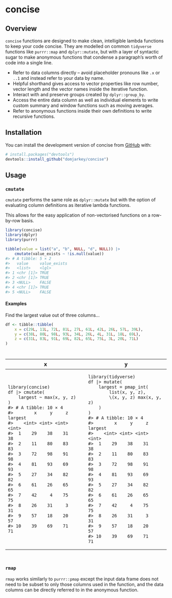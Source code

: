 
<!-- README.md is generated from README.Rmd. Please edit that file -->

# concise

<!-- badges: start -->
<!-- badges: end -->

## Overview

`concise` functions are designed to make clean, intelligible lambda
functions to keep your code concise. They are modelled on common
`tidyverse` functions like `purrr::map` and `dplyr::mutate`, but with a
layer of syntactic sugar to make anonymous functions that condense a
paragraph’s worth of code into a single line.

- Refer to data columns directly – avoid placeholder pronouns like `.x`
  or `..1` and instead refer to your data by name.
- Helpful shorthand gives access to vector properties like row number,
  vector length and the vector names inside the iterative function.
- Interact with and preserve groups created by `dplyr::group_by`.
- Access the entire data column as well as individual elements to write
  custom summary and window functions such as moving averages.
- Refer to anonymous functions inside their own definitions to write
  recursive functions.

## Installation

You can install the development version of concise from
[GitHub](https://github.com/) with:

``` r
# install.packages("devtools")
devtools::install_github("domjarkey/concise")
```

## Usage

### `cmutate`

`cmutate` performs the same role as `dplyr::mutate` but with the option
of evaluating column definitions as iterative lambda functions.

This allows for the easy application of non-vectorised functions on a
row-by-row basis.

``` r
library(concise)
library(dplyr)
library(purrr)

tibble(value = list("a", "b", NULL, "d", NULL)) |>
    cmutate(value_exists ~ !is.null(value))
#> # A tibble: 5 × 2
#>   value     value_exists
#>   <list>    <lgl>       
#> 1 <chr [1]> TRUE        
#> 2 <chr [1]> TRUE        
#> 3 <NULL>    FALSE       
#> 4 <chr [1]> TRUE        
#> 5 <NULL>    FALSE
```

#### Examples

Find the largest value out of three columns…

``` r
df <- tibble::tibble(
    x = c(29L, 11L, 72L, 81L, 27L, 61L, 42L, 26L, 57L, 39L),
    y = c(38L, 80L, 98L, 93L, 34L, 26L, 4L, 31L, 18L, 69L),
    z = c(31L, 83L, 91L, 69L, 82L, 65L, 75L, 3L, 20L, 71L)
)
```

<div id="uvwjbhwcpu" style="padding-left:0px;padding-right:0px;padding-top:10px;padding-bottom:10px;overflow-x:auto;overflow-y:auto;width:auto;height:auto;">
<style>#uvwjbhwcpu table {
  font-family: system-ui, 'Segoe UI', Roboto, Helvetica, Arial, sans-serif, 'Apple Color Emoji', 'Segoe UI Emoji', 'Segoe UI Symbol', 'Noto Color Emoji';
  -webkit-font-smoothing: antialiased;
  -moz-osx-font-smoothing: grayscale;
}
&#10;#uvwjbhwcpu thead, #uvwjbhwcpu tbody, #uvwjbhwcpu tfoot, #uvwjbhwcpu tr, #uvwjbhwcpu td, #uvwjbhwcpu th {
  border-style: none;
}
&#10;#uvwjbhwcpu p {
  margin: 0;
  padding: 0;
}
&#10;#uvwjbhwcpu .gt_table {
  display: table;
  border-collapse: collapse;
  line-height: normal;
  margin-left: auto;
  margin-right: auto;
  color: #333333;
  font-size: 16px;
  font-weight: normal;
  font-style: normal;
  background-color: #FFFFFF;
  width: auto;
  border-top-style: solid;
  border-top-width: 2px;
  border-top-color: #A8A8A8;
  border-right-style: none;
  border-right-width: 2px;
  border-right-color: #D3D3D3;
  border-bottom-style: solid;
  border-bottom-width: 2px;
  border-bottom-color: #A8A8A8;
  border-left-style: none;
  border-left-width: 2px;
  border-left-color: #D3D3D3;
}
&#10;#uvwjbhwcpu .gt_caption {
  padding-top: 4px;
  padding-bottom: 4px;
}
&#10;#uvwjbhwcpu .gt_title {
  color: #333333;
  font-size: 125%;
  font-weight: initial;
  padding-top: 4px;
  padding-bottom: 4px;
  padding-left: 5px;
  padding-right: 5px;
  border-bottom-color: #FFFFFF;
  border-bottom-width: 0;
}
&#10;#uvwjbhwcpu .gt_subtitle {
  color: #333333;
  font-size: 85%;
  font-weight: initial;
  padding-top: 3px;
  padding-bottom: 5px;
  padding-left: 5px;
  padding-right: 5px;
  border-top-color: #FFFFFF;
  border-top-width: 0;
}
&#10;#uvwjbhwcpu .gt_heading {
  background-color: #FFFFFF;
  text-align: center;
  border-bottom-color: #FFFFFF;
  border-left-style: none;
  border-left-width: 1px;
  border-left-color: #D3D3D3;
  border-right-style: none;
  border-right-width: 1px;
  border-right-color: #D3D3D3;
}
&#10;#uvwjbhwcpu .gt_bottom_border {
  border-bottom-style: solid;
  border-bottom-width: 2px;
  border-bottom-color: #D3D3D3;
}
&#10;#uvwjbhwcpu .gt_col_headings {
  border-top-style: solid;
  border-top-width: 2px;
  border-top-color: #D3D3D3;
  border-bottom-style: solid;
  border-bottom-width: 2px;
  border-bottom-color: #D3D3D3;
  border-left-style: none;
  border-left-width: 1px;
  border-left-color: #D3D3D3;
  border-right-style: none;
  border-right-width: 1px;
  border-right-color: #D3D3D3;
}
&#10;#uvwjbhwcpu .gt_col_heading {
  color: #333333;
  background-color: #FFFFFF;
  font-size: 100%;
  font-weight: normal;
  text-transform: inherit;
  border-left-style: none;
  border-left-width: 1px;
  border-left-color: #D3D3D3;
  border-right-style: none;
  border-right-width: 1px;
  border-right-color: #D3D3D3;
  vertical-align: bottom;
  padding-top: 5px;
  padding-bottom: 6px;
  padding-left: 5px;
  padding-right: 5px;
  overflow-x: hidden;
}
&#10;#uvwjbhwcpu .gt_column_spanner_outer {
  color: #333333;
  background-color: #FFFFFF;
  font-size: 100%;
  font-weight: normal;
  text-transform: inherit;
  padding-top: 0;
  padding-bottom: 0;
  padding-left: 4px;
  padding-right: 4px;
}
&#10;#uvwjbhwcpu .gt_column_spanner_outer:first-child {
  padding-left: 0;
}
&#10;#uvwjbhwcpu .gt_column_spanner_outer:last-child {
  padding-right: 0;
}
&#10;#uvwjbhwcpu .gt_column_spanner {
  border-bottom-style: solid;
  border-bottom-width: 2px;
  border-bottom-color: #D3D3D3;
  vertical-align: bottom;
  padding-top: 5px;
  padding-bottom: 5px;
  overflow-x: hidden;
  display: inline-block;
  width: 100%;
}
&#10;#uvwjbhwcpu .gt_spanner_row {
  border-bottom-style: hidden;
}
&#10;#uvwjbhwcpu .gt_group_heading {
  padding-top: 8px;
  padding-bottom: 8px;
  padding-left: 5px;
  padding-right: 5px;
  color: #333333;
  background-color: #FFFFFF;
  font-size: 100%;
  font-weight: initial;
  text-transform: inherit;
  border-top-style: solid;
  border-top-width: 2px;
  border-top-color: #D3D3D3;
  border-bottom-style: solid;
  border-bottom-width: 2px;
  border-bottom-color: #D3D3D3;
  border-left-style: none;
  border-left-width: 1px;
  border-left-color: #D3D3D3;
  border-right-style: none;
  border-right-width: 1px;
  border-right-color: #D3D3D3;
  vertical-align: middle;
  text-align: left;
}
&#10;#uvwjbhwcpu .gt_empty_group_heading {
  padding: 0.5px;
  color: #333333;
  background-color: #FFFFFF;
  font-size: 100%;
  font-weight: initial;
  border-top-style: solid;
  border-top-width: 2px;
  border-top-color: #D3D3D3;
  border-bottom-style: solid;
  border-bottom-width: 2px;
  border-bottom-color: #D3D3D3;
  vertical-align: middle;
}
&#10;#uvwjbhwcpu .gt_from_md > :first-child {
  margin-top: 0;
}
&#10;#uvwjbhwcpu .gt_from_md > :last-child {
  margin-bottom: 0;
}
&#10;#uvwjbhwcpu .gt_row {
  padding-top: 8px;
  padding-bottom: 8px;
  padding-left: 5px;
  padding-right: 5px;
  margin: 10px;
  border-top-style: solid;
  border-top-width: 1px;
  border-top-color: #D3D3D3;
  border-left-style: none;
  border-left-width: 1px;
  border-left-color: #D3D3D3;
  border-right-style: none;
  border-right-width: 1px;
  border-right-color: #D3D3D3;
  vertical-align: middle;
  overflow-x: hidden;
}
&#10;#uvwjbhwcpu .gt_stub {
  color: #333333;
  background-color: #FFFFFF;
  font-size: 100%;
  font-weight: initial;
  text-transform: inherit;
  border-right-style: solid;
  border-right-width: 2px;
  border-right-color: #D3D3D3;
  padding-left: 5px;
  padding-right: 5px;
}
&#10;#uvwjbhwcpu .gt_stub_row_group {
  color: #333333;
  background-color: #FFFFFF;
  font-size: 100%;
  font-weight: initial;
  text-transform: inherit;
  border-right-style: solid;
  border-right-width: 2px;
  border-right-color: #D3D3D3;
  padding-left: 5px;
  padding-right: 5px;
  vertical-align: top;
}
&#10;#uvwjbhwcpu .gt_row_group_first td {
  border-top-width: 2px;
}
&#10;#uvwjbhwcpu .gt_row_group_first th {
  border-top-width: 2px;
}
&#10;#uvwjbhwcpu .gt_summary_row {
  color: #333333;
  background-color: #FFFFFF;
  text-transform: inherit;
  padding-top: 8px;
  padding-bottom: 8px;
  padding-left: 5px;
  padding-right: 5px;
}
&#10;#uvwjbhwcpu .gt_first_summary_row {
  border-top-style: solid;
  border-top-color: #D3D3D3;
}
&#10;#uvwjbhwcpu .gt_first_summary_row.thick {
  border-top-width: 2px;
}
&#10;#uvwjbhwcpu .gt_last_summary_row {
  padding-top: 8px;
  padding-bottom: 8px;
  padding-left: 5px;
  padding-right: 5px;
  border-bottom-style: solid;
  border-bottom-width: 2px;
  border-bottom-color: #D3D3D3;
}
&#10;#uvwjbhwcpu .gt_grand_summary_row {
  color: #333333;
  background-color: #FFFFFF;
  text-transform: inherit;
  padding-top: 8px;
  padding-bottom: 8px;
  padding-left: 5px;
  padding-right: 5px;
}
&#10;#uvwjbhwcpu .gt_first_grand_summary_row {
  padding-top: 8px;
  padding-bottom: 8px;
  padding-left: 5px;
  padding-right: 5px;
  border-top-style: double;
  border-top-width: 6px;
  border-top-color: #D3D3D3;
}
&#10;#uvwjbhwcpu .gt_last_grand_summary_row_top {
  padding-top: 8px;
  padding-bottom: 8px;
  padding-left: 5px;
  padding-right: 5px;
  border-bottom-style: double;
  border-bottom-width: 6px;
  border-bottom-color: #D3D3D3;
}
&#10;#uvwjbhwcpu .gt_striped {
  background-color: rgba(128, 128, 128, 0.05);
}
&#10;#uvwjbhwcpu .gt_table_body {
  border-top-style: solid;
  border-top-width: 2px;
  border-top-color: #D3D3D3;
  border-bottom-style: solid;
  border-bottom-width: 2px;
  border-bottom-color: #D3D3D3;
}
&#10;#uvwjbhwcpu .gt_footnotes {
  color: #333333;
  background-color: #FFFFFF;
  border-bottom-style: none;
  border-bottom-width: 2px;
  border-bottom-color: #D3D3D3;
  border-left-style: none;
  border-left-width: 2px;
  border-left-color: #D3D3D3;
  border-right-style: none;
  border-right-width: 2px;
  border-right-color: #D3D3D3;
}
&#10;#uvwjbhwcpu .gt_footnote {
  margin: 0px;
  font-size: 90%;
  padding-top: 4px;
  padding-bottom: 4px;
  padding-left: 5px;
  padding-right: 5px;
}
&#10;#uvwjbhwcpu .gt_sourcenotes {
  color: #333333;
  background-color: #FFFFFF;
  border-bottom-style: none;
  border-bottom-width: 2px;
  border-bottom-color: #D3D3D3;
  border-left-style: none;
  border-left-width: 2px;
  border-left-color: #D3D3D3;
  border-right-style: none;
  border-right-width: 2px;
  border-right-color: #D3D3D3;
}
&#10;#uvwjbhwcpu .gt_sourcenote {
  font-size: 90%;
  padding-top: 4px;
  padding-bottom: 4px;
  padding-left: 5px;
  padding-right: 5px;
}
&#10;#uvwjbhwcpu .gt_left {
  text-align: left;
}
&#10;#uvwjbhwcpu .gt_center {
  text-align: center;
}
&#10;#uvwjbhwcpu .gt_right {
  text-align: right;
  font-variant-numeric: tabular-nums;
}
&#10;#uvwjbhwcpu .gt_font_normal {
  font-weight: normal;
}
&#10;#uvwjbhwcpu .gt_font_bold {
  font-weight: bold;
}
&#10;#uvwjbhwcpu .gt_font_italic {
  font-style: italic;
}
&#10;#uvwjbhwcpu .gt_super {
  font-size: 65%;
}
&#10;#uvwjbhwcpu .gt_footnote_marks {
  font-size: 75%;
  vertical-align: 0.4em;
  position: initial;
}
&#10;#uvwjbhwcpu .gt_asterisk {
  font-size: 100%;
  vertical-align: 0;
}
&#10;#uvwjbhwcpu .gt_indent_1 {
  text-indent: 5px;
}
&#10;#uvwjbhwcpu .gt_indent_2 {
  text-indent: 10px;
}
&#10;#uvwjbhwcpu .gt_indent_3 {
  text-indent: 15px;
}
&#10;#uvwjbhwcpu .gt_indent_4 {
  text-indent: 20px;
}
&#10;#uvwjbhwcpu .gt_indent_5 {
  text-indent: 25px;
}
</style>
<table class="gt_table" data-quarto-disable-processing="false" data-quarto-bootstrap="false">
  <thead>
    &#10;    <tr class="gt_col_headings">
      <th class="gt_col_heading gt_columns_bottom_border gt_left" rowspan="1" colspan="1" scope="col" id="x">x</th>
      <th class="gt_col_heading gt_columns_bottom_border gt_left" rowspan="1" colspan="1" scope="col" id="y">y</th>
    </tr>
  </thead>
  <tbody class="gt_table_body">
    <tr><td headers="x" class="gt_row gt_left"><div class='gt_from_md'><pre><code class="language-r">library(concise)
df |&gt; cmutate(
    largest ~ max(x, y, z)
)
#&gt; # A tibble: 10 × 4
#&gt;        x     y     z largest
#&gt;    &lt;int&gt; &lt;int&gt; &lt;int&gt;   &lt;int&gt;
#&gt;  1    29    38    31      38
#&gt;  2    11    80    83      83
#&gt;  3    72    98    91      98
#&gt;  4    81    93    69      93
#&gt;  5    27    34    82      82
#&gt;  6    61    26    65      65
#&gt;  7    42     4    75      75
#&gt;  8    26    31     3      31
#&gt;  9    57    18    20      57
#&gt; 10    39    69    71      71
</code></pre>
</div></td>
<td headers="y" class="gt_row gt_left"><div class='gt_from_md'><pre><code class="language-r">library(tidyverse)
df |&gt; mutate(
    largest = pmap_int(
        list(x, y, z),
        \(x, y, z) max(x, y, z)
    )
)
#&gt; # A tibble: 10 × 4
#&gt;        x     y     z largest
#&gt;    &lt;int&gt; &lt;int&gt; &lt;int&gt;   &lt;int&gt;
#&gt;  1    29    38    31      38
#&gt;  2    11    80    83      83
#&gt;  3    72    98    91      98
#&gt;  4    81    93    69      93
#&gt;  5    27    34    82      82
#&gt;  6    61    26    65      65
#&gt;  7    42     4    75      75
#&gt;  8    26    31     3      31
#&gt;  9    57    18    20      57
#&gt; 10    39    69    71      71
</code></pre>
</div></td></tr>
  </tbody>
  &#10;  
</table>
</div>

### `rmap`

`rmap` works similarly to `purrr::pmap` except the input data frame does
not need to be subset to only those columns used in the function, and
the data columns can be directly referred to in the anonymous function.
